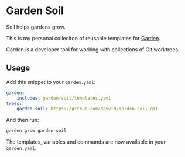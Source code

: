 # Garden Soil

Soil helps gardens grow.

This is my personal colleciton of reusable templates for
[Garden](https://github.com/davvid/garden).

Garden is a developer tool for working with collections of Git worktrees.


## Usage

Add this snippet to your `garden.yaml`:

```yaml
garden:
    includes: garden-soil/templates.yaml
trees:
    garden-soil: https://github.com/davvid/garden-soil.git
```

And then run:

```bash
garden grow garden-soil
```

The templates, variables and commands are now available in your `garden.yaml`.
